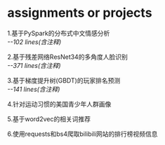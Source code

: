 # assignments or projects

1.基于PySpark的分布式中文情感分析  
*--102 lines(含注释)*

2.基于残差网络ResNet34的多角度人脸识别  
*--371 lines(含注释)*

3.基于梯度提升树(GBDT)的玩家排名预测  
*--141 lines(含注释)*

4.针对运动习惯的美国青少年人群画像

5.基于word2vec的相关词推荐

6.使用requests和bs4爬取bilibili网站的排行榜视频信息
